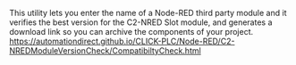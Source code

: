This utility lets you enter the name of a Node-RED third party module and it verifies the best version for the C2-NRED Slot module, and generates a download link so you can archive the components of your project.
https://automationdirect.github.io/CLICK-PLC/Node-RED/C2-NREDModuleVersionCheck/CompatibiltyCheck.html

